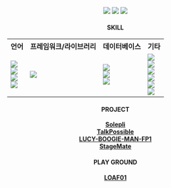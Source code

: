 <div align="center">
  <img src="https://github-readme-stats.vercel.app/api?username=DandelionQZ&theme=react&show_icons=true"/>
  <img src="https://github-readme-stats.vercel.app/api/top-langs/?username=DandelionQZ&layout=compact&theme=react"/>
  <a href="https://solved.ac/delion">
    <img src="http://mazassumnida.wtf/api/v2/generate_badge?boj=delion" />
  </a>
<!--<a href="https://velog.io/@queenz/posts">
    <img src="https://velog-github-badge.vercel.app/badge/queenz?thema=react&posts=3" />
  </a>-->

  <h4>SKILL</h4>
  <table>
    <tr>
      <th>언어</th><th>프레임워크/라이브러리</th><th>데이터베이스</th><th>기타</th>
    </tr>
    <tr>
      <!--언어-->
      <td>
        <div>
          <img src="https://img.shields.io/badge/javascript-F7DF1E?style=flat&logo=javascript&logoColor=white">
        </div>
        <div>
          <img src="https://img.shields.io/badge/typescript-3178C6?style=flat&logo=typescript&logoColor=white">
        </div>
        <div>
          <img src="https://img.shields.io/badge/python-3776AB.svg?style=flat&logo=python&logoColor=white">
        </div>
        <div>
          <img src="https://img.shields.io/badge/java-1C818C.svg?style=flat&logo=java&logoColor=white">
        </div>
      </td>
      <!--프레임워크-->
      <td>
        <div>
          <img src="https://img.shields.io/badge/react-61DAFB?style=flat&logo=react&logoColor=white">
        </div>
      </td>
      <!--데이터베이스-->
      <td>
        <div>
          <img src="https://img.shields.io/badge/mysql-4479A1?style=flat&logo=mysql&logoColor=white">
        </div>
        <div>
          <img src="https://img.shields.io/badge/firebase-DD2C00?style=flat&logo=firebase&logoColor=white">
        </div>
        <div>
          <img src="https://img.shields.io/badge/mongodb-47A248?style=flat&logo=mongodb&logoColor=white">
        </div>
      </td>
      <!--기타-->
      <td>
        <div>
          <img src="https://img.shields.io/badge/figma-F24E1E?style=flat&logo=figma&logoColor=white">
        </div>
        <div>
          <img src="https://img.shields.io/badge/tailwindcss-06B6D4?style=flat&logo=tailwindcss&logoColor=white">
        </div>
        <div>
          <img src="https://img.shields.io/badge/aws-FF9900?style=flat&logo=aws&logoColor=white">
        </div>
        <div>
          <img src="https://img.shields.io/badge/gcp-EA4335?style=flat&logo=gcp&logoColor=white">
        </div>
        <div>
          <img src="https://img.shields.io/badge/githubactions-2088FF?style=flat&logo=githubactions&logoColor=white">
        </div>
        <div>
          <img src="https://img.shields.io/badge/githubpages-222222?style=flat&logo=githubpages&logoColor=white">
        </div>
      </td>
    </tr>
  </table>
  
  <h4>PROJECT</h4>
  <div>
    <a href="https://github.com/Solepli/Solepli-frontend"><strong>Solepli</strong></a>  
  </div>
  <div>
    <a href="https://github.com/TalkPossible"><strong>TalkPossible</strong></a> <br>
  </div>
  <div>
    <a href="https://github.com/LOAF01/LUCY-BOOGIE-MAN-FP1.git"><strong>LUCY-BOOGIE-MAN-FP1</strong></a>  
  </div>
  <div>
    <a href="https://github.com/DandelionQZ/11th-StageMate-FE"><strong>StageMate</strong></a>  
  </div>
  
  <h4>PLAY GROUND</h4>
  <div>
    <a href="https://github.com/LOAF01/loaf01.github.io"><strong>LOAF01</strong></a> <br>
  </div>
   
<!--   <h4>CONTACT</h4>
  <div>
    <img src="https://img.shields.io/badge/delion.dev@gmail.com-4285F4?style=for-the-badge&logo=google&logoColor=white">
  </div> -->
</div>


  



